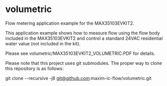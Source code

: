 # volumetric
Flow metering application example for the MAX35103EVKIT2.

This application example shows how to measure flow using the flow body included in the MAX35103EVKIT2 and control a standard 24VAC residential water value (not included in the kit).

Please see volumetric/MAX35103EVKIT2_VOLUMETRIC.PDF for details.

Please note that this project uses git submodules.  The proper way to clone this repository is as follows:

git clone --recursive -j8 git@github.com:maxim-ic-flow/volumetric.git
